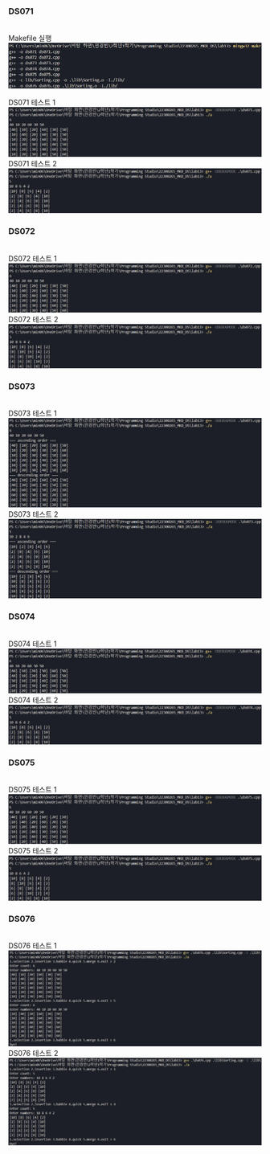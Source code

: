 <h3>DS071</h3> <br>
Makefile 실행 <br>
<img src = "https://github.com/min06150315/22300265_MKB_DS/blob/main/lab13/result/Makefile.png"> <br>

DS071 테스트 1  <br>
<img src = "https://github.com/min06150315/22300265_MKB_DS/blob/main/lab13/result/DS071_1.png"> <br>
DS071 테스트 2  <br>
<img src = "https://github.com/min06150315/22300265_MKB_DS/blob/main/lab13/result/DS071_2.png"> <br>

<h3>DS072</h3> <br>
DS072 테스트 1  <br>
<img src = "https://github.com/min06150315/22300265_MKB_DS/blob/main/lab13/result/DS072_1.png"> <br>
DS072 테스트 2  <br>
<img src = "https://github.com/min06150315/22300265_MKB_DS/blob/main/lab13/result/DS072_2.png"> <br>

<h3>DS073</h3> <br>
DS073 테스트 1  <br>
<img src = "https://github.com/min06150315/22300265_MKB_DS/blob/main/lab13/result/DS073_1.png"> <br>
DS073 테스트 2  <br>
<img src = "https://github.com/min06150315/22300265_MKB_DS/blob/main/lab13/result/DS073_2.png"> <br>

<h3>DS074</h3> <br>
DS074 테스트 1  <br>
<img src = "https://github.com/min06150315/22300265_MKB_DS/blob/main/lab13/result/DS074_1.png"> <br>
DS074 테스트 2  <br>
<img src = "https://github.com/min06150315/22300265_MKB_DS/blob/main/lab13/result/DS074_2.png"> <br>

<h3>DS075</h3> <br>
DS075 테스트 1  <br>
<img src = "https://github.com/min06150315/22300265_MKB_DS/blob/main/lab13/result/DS075_1.png"> <br>
DS075 테스트 2  <br>
<img src = "https://github.com/min06150315/22300265_MKB_DS/blob/main/lab13/result/DS075_2.png"> <br>

<h3>DS076</h3> <br>
DS076 테스트 1  <br>
<img src = "https://github.com/min06150315/22300265_MKB_DS/blob/main/lab13/result/DS076_1.png"> <br>
DS076 테스트 2  <br>
<img src = "https://github.com/min06150315/22300265_MKB_DS/blob/main/lab13/result/DS076_2.png"> <br>
